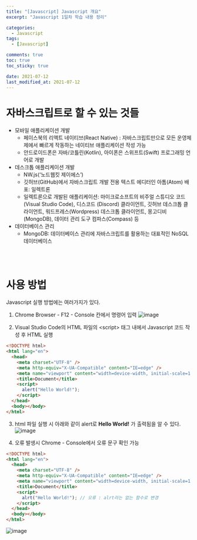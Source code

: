 ```yaml
---
title: "[Javascript] Javascript 개요"
excerpt: "Javascript 1일차 학습 내용 정리"

categories:
  - Javascript
tags:
  - [Javascript]

comments: true
toc: true
toc_sticky: true

date: 2021-07-12
last_modified_at: 2021-07-12
---
```


# 자바스크립트로 할 수 있는 것들
- 모바일 애플리케이션 개발
  - 페이스북의 리액트 네이티브(React Native) : 자바스크립트만으로 모든 운영체제에서 빠르게 작동하는 네이티브 애플리케이션 작성 가능
  - 안드로이드폰은 자바/코틀린(Kotlin), 아이폰은 스위프트(Swift) 프로그래밍 언어로 개발 
- 데스크톱 애플리케이션 개발
  - NW.js(‘노드웹킷 제이에스’)
  - 깃허브(GitHub)에서 자바스크립트 개발 전용 텍스트 에디터인 아톰(Atom) 배포: 일렉트론
  - 일렉트론으로 개발된 애플리케이션: 마이크로소프트의 비주얼 스튜디오 코드(Visual Studio Code), 디스코드 (Discord) 클라이언트, 깃허브 데스크톱 클라이언트, 워드프레스(Wordpress) 데스크톱 클라이언트, 몽고디비 (MongoDB), 데이터 관리 도구 컴파스(Compass) 등
- 데이터베이스 관리
  - MongoDB: 데이터베이스 관리에 자바스크립트를 활용하는 대표적인 NoSQL 데이터베이스

<br><br>
# 사용 방법

Javascript 실행 방법에는 여러가지가 있다.

1. Chrome Browser - F12 - Console 칸에서 명령어 입력
![image](https://user-images.githubusercontent.com/86935775/125216661-d1d40800-e2f9-11eb-8c85-33ff741fd66a.png)

2. Visual Studio Code의 HTML 파일의 \<script> 태그 내에서 Javascript 코드 작성 후 HTML 실행
```html
<!DOCTYPE html>
<html lang="en">
  <head>
    <meta charset="UTF-8" />
    <meta http-equiv="X-UA-Compatible" content="IE=edge" />
    <meta name="viewport" content="width=device-width, initial-scale=1.0" />
    <title>Document</title>
    <script>
      alert("Hello World!");
    </script>
  </head>
  <body></body>
</html>
```

3. html 파일 실행 시 아래와 같이 alert로 **Hello World!** 가 출력됨을 알 수 있다.
![image](https://user-images.githubusercontent.com/86935775/125216775-2aa3a080-e2fa-11eb-96fc-7ab038c0ef32.png)


4. 오류 발생시 Chrome - Console에서 오류 문구 확인 가능
```html
<!DOCTYPE html>
<html lang="en">
  <head>
    <meta charset="UTF-8" />
    <meta http-equiv="X-UA-Compatible" content="IE=edge" />
    <meta name="viewport" content="width=device-width, initial-scale=1.0" />
    <title>Document</title>
    <script>
      alrt("Hello World!"); // 오류 : alrt라는 없는 함수로 변경
    </script>
  </head>
  <body></body>
</html>
```
![image](https://user-images.githubusercontent.com/86935775/125216822-473fd880-e2fa-11eb-86c4-46fc24e1e4ea.png)